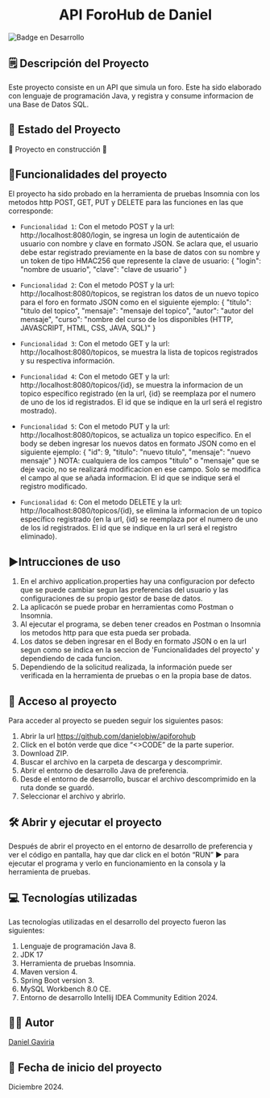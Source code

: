<h1 align="center"> API ForoHub de Daniel </h1>

![Badge en Desarrollo ](https://img.shields.io/badge/STATUS-EN%20DESAROLLO-green)

## 🗒️ Descripción del Proyecto
Este proyecto consiste en un API que simula un foro. Este ha sido elaborado con lenguaje de programación Java, y registra y consume informacion de una Base de Datos SQL.

## 🚧 Estado del Proyecto
:construction: Proyecto en construcción :construction:

## :hammer:Funcionalidades del proyecto

El proyecto ha sido probado en la herramienta de pruebas Insomnia con los metodos http POST, GET, PUT y DELETE para las funciones en las que corresponde:

- `Funcionalidad 1`: Con el metodo POST y la url: http://localhost:8080/login, se ingresa un login de autenticaión de usuario con nombre y clave en formato JSON. Se aclara que, el usuario debe estar registrado previamente en la base de datos con su nombre y un token de tipo HMAC256 que represente la clave de usuario:
{
	"login": "nombre de usuario",
	"clave": "clave de usuario"
}

- `Funcionalidad 2`: Con el metodo POST y la url: http://localhost:8080/topicos, se registran los datos de un nuevo topico para el foro en formato JSON como en el siguiente ejemplo: 
{
	"titulo": "titulo del topico",
	"mensaje": "mensaje del topico",
	"autor": "autor del mensaje",
	"curso": "nombre del curso de los disponibles (HTTP, JAVASCRIPT, HTML, CSS, JAVA, SQL)"
}

- `Funcionalidad 3`: Con el metodo GET y la url: http://localhost:8080/topicos, se muestra la lista de topicos registrados y su respectiva información.

- `Funcionalidad 4`: Con el metodo GET y la url: http://localhost:8080/topicos/{id}, se muestra la informacion de un topico específico registrado (en la url, {id} se reemplaza por el numero de uno de los id registrados. El id que se indique en la url será el registro mostrado).

- `Funcionalidad 5`: Con el metodo PUT y la url: http://localhost:8080/topicos, se actualiza un topico específico. En el body se deben ingresar los nuevos datos en formato JSON como en el siguiente ejemplo: 
{
	"id": 9,
	"titulo": "nuevo titulo",
	"mensaje": "nuevo mensaje"
}
NOTA: cualquiera de los campos "titulo" o "mensaje" que se deje vacio, no se realizará modificacion en ese campo. Solo se modifica el campo al que se añada informacion. El id que se indique será el registro modificado.

- `Funcionalidad 6`: Con el metodo DELETE y la url: http://localhost:8080/topicos/{id}, se elimina la informacion de un topico específico registrado (en la url, {id} se reemplaza por el numero de uno de los id registrados. El id que se indique en la url será el registro eliminado).


## ▶️Intrucciones de uso
1.	En el archivo application.properties hay una configuracion por defecto que se puede cambiar segun las preferencias del usuario y las configuraciones de su propio gestor de base de datos.
2.	La aplicacón se puede probar en herramientas como Postman o Insomnia.
3.	Al ejecutar el programa, se deben tener creados en Postman o Insomnia los metodos http para que esta pueda ser probada.
4.	Los datos se deben ingresar en el Body en formato JSON o en la url segun como se indica en la seccion de 'Funcionalidades del proyecto' y dependiendo de cada funcion.
5.	Dependiendo de la solicitud realizada, la información puede ser verificada en la herramienta de pruebas o en la propia base de datos.

## 📁 Acceso al proyecto
Para acceder al proyecto se pueden seguir los siguientes pasos:
1.	Abrir la url https://github.com/danielobiw/apiforohub
2.	Click en el botón verde que dice “<>CODE” de la parte superior.
3.	Download ZIP.
4.	Buscar el archivo en la carpeta de descarga y descomprimir.
5.	Abrir el entorno de desarrollo Java de preferencia.
6.	Desde el entorno de desarrollo, buscar el archivo descomprimido en la ruta donde se guardó.
7.	Seleccionar el archivo y abrirlo.

## 🛠️ Abrir y ejecutar el proyecto
Después de abrir el proyecto en el entorno de desarrollo de preferencia y ver el código en pantalla, hay que dar click en el botón “RUN” ▶️ para ejecutar el programa y verlo en funcionamiento en la consola y la herramienta de pruebas.

## 💻 Tecnologías utilizadas
Las tecnologías utilizadas en el desarrollo del proyecto fueron las siguientes:
1.	Lenguaje de programación Java 8.
2.	JDK 17
3.	Herramienta de pruebas Insomnia.
4.	Maven version 4.
5.	Spring Boot version 3.
6.	MySQL Workbench 8.0 CE.
7.	Entorno de desarrollo Intellij IDEA Community Edition 2024.

## 🧑‍🦱 Autor
[Daniel Gaviria](https://github.com/danielobiw)

## 📆 Fecha de inicio del proyecto
Diciembre 2024.

